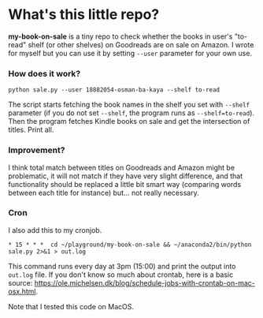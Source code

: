 # What's this little repo?

**my-book-on-sale** is a tiny repo to check whether the books in user's "to-read" shelf (or other shelves) on Goodreads are on sale on Amazon. I wrote for myself but you can use it by setting `--user` parameter for your own use.

### How does it work?

```
python sale.py --user 18882054-osman-ba-kaya --shelf to-read
```

The script starts fetching the book names in the shelf you set with `--shelf` parameter (if you do not set `--shelf`, the program runs as `--shelf=to-read`). Then the program fetches Kindle books on sale and get the intersection of titles. Print all.

### Improvement?

I think total match between titles on Goodreads and Amazon might be problematic, it will not match if they have very slight difference, and that functionality should be replaced a little bit smart way (comparing words between each title for instance) but... not really necessary.


### Cron

I also add this to my cronjob. 

```
* 15 * * *  cd ~/playground/my-book-on-sale && ~/anaconda2/bin/python sale.py 2>&1 > out.log
```
This command runs every day at 3pm (15:00) and print the output into `out.log` file. If you don't know so much about crontab, here is a basic source: https://ole.michelsen.dk/blog/schedule-jobs-with-crontab-on-mac-osx.html.

Note that I tested this code on MacOS.

